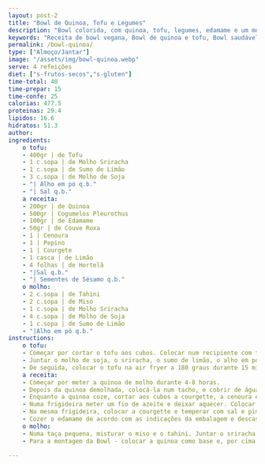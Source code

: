 ```yaml
---
layout: post-2
title: "Bowl de Quinoa, Tofu e Legumes"
description: "Bowl colorida, com quinoa, tofu, legumes, edamame e um molho cremoso de tahini e miso"
keywords: "Receita de bowl vegana, Bowl de quinoa e tofu, Bowl saudável com legumes, Como fazer bowl de quinoa, Prato vegano com molho de tahini e miso, Bowl vegana, Bowl de quinoa, Receita saudável, Tofu marinado, Molho de tahini e miso, Receita de bowl vegana com quinoa e tofu, Como preparar uma bowl saudável com legumes frescos, Bowl de quinoa com tofu e molho cremoso de miso, Receita completa de bowl vegana sem frutos secos, Como fazer uma bowl com edamame e cogumelos, Prato vegano saudável e rápido para almoço ou jantar, Receita prática de bowl com quinoa demolhada, Quinoa em receitas veganas, Legumes frescos em pratos saudáveis, Molho cremoso de tahini e miso, Tofu na air fryer, Alimentação plant-based, Receita rica em proteína vegana, Bowl colorida e nutritiva, Receita económica sem glúten, Como cozinhar edamame para bowls, Prato vegano fácil e equilibrado"
permalink: /bowl-quinoa/
type: ["Almoço/Jantar"]
image: "/assets/img/bowl-quinoa.webp"
serve: 4 refeições
diet: ["s-frutos-secos","s-gluten"]
time-total: 40
time-prepar: 15
time-confe: 25
calorias: 477.5
proteinas: 29.4
lipidos: 16.6
hidratos: 51.3
author:     
ingredients:
    o tofu:
    - 400gr | de Tofu
    - 1 c.sopa | de Molho Sriracha
    - 1 c.sopa | de Sumo de Limão
    - 3 c.sopa | de Molho de Soja
    - "| Alho em pó q.b."
    - "| Sal q.b."
    a receita:
    - 200gr | de Quinoa
    - 500gr | Cogumelos Pleurothus
    - 100gr | de Edamame
    - 50gr | de Couve Roxa
    - 1 | Cenoura
    - 1 | Pepino
    - 1 | Courgete
    - 1 casca | de Limão 
    - 4 folhas | de Hortelã
    - "|Sal q.b."
    - "| Sementes de Sésamo q.b."
    o molho:
    - 2 c.sopa | de Tahini
    - 2 c.sopa | de Miso
    - 1 c.sopa | de Molho Sriracha
    - 4 c.sopa | de Molho de Soja
    - 1 c.sopa | de Sumo de Limão
    - "|Alho em pó q.b."
instructions:
    o tofu:
    - Começar por cortar o tofu aos cubos. Colocar num recipiente com tampa.
    - Juntar o molho de soja, o sriracha, o sumo de limão, o alho em pó e o sal. Fechar o taparuer e abanar de forma a que fique tudo be misturado. Deixar a marinar quanto tempo quiser. Quanto mais tempo tiver, mais sabor o tofu vai absorver.
    - De seguida, colocar o tofu na air fryer a 180 graus durante 15 minutos. Se não tiver air fryer, pode fritar numa frigideira até o tofu ganhar cor de todos os lados.
    a receita:
    - Começar por meter a quinoa de molho durante 4-8 horas.
    - Depois da quinoa demolhada, colocá-la num tacho, e cobrir de água. Juntar a hortelã, o sal a gosto e a casca de limão. Cozer até não haver água (aproximadamente 10 minutos).
    - Enquanto a quinoa coze, cortar aos cubos a courgette, a cenoura e o pepino. Cortar em juliana a couve rouxa. Cortar às tiras os cogumelos.
    - Numa frigideira meter um fio de azeite e deixar aquecer. Colocar os cogumelos na frigideira, temperar com pimenta e sal, deixar até reduzirem. Reservar.
    - Na mesma frigideira, colocar a courgette e temperar com sal e pimenta preta. Reservar quando estiver pronta.
    - Cozer o edamame de acordo com as indicações da embalagem e descascá-lo. Reservar
    o molho:
    - Numa taça pequena, misturar o miso e o tahini. Juntar o sriracha e misturar. Depois, acrescente o molho de soja devagar, para não ganhar grumos. Juntar o sumo de limão e alho em pó. Misturar tudo muito bem. Reservar.
    - Para a montagem da Bowl - colocar a quinoa como base e, por cima, o pepino, a cenoura, a couve roxa, os cogumelos, a courgette, o tofu e o edamame. Finalizar com o molho e as sementes de sésamo e está pronto a servir.
    
---
```


